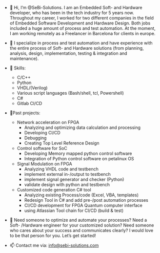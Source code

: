- 👋 Hi, I’m @SeBi-Solutions. I am an Embedded Soft- and Hardware developer, who has been in the tech industry for 5 years now. Throughout my career, I worked for two different companies in the field of Embedded Software Development and Hardware Design. Both jobs included a huge amount of process and test automation. At the moment, I am working remotely as a Freelancer in Barcelona for clients in europe.
- 👀 I specialize in process and test automation and have experience with the entire process of Soft- and Hardware solutions (from planning, analysis, design, implementation, testing & integration and maintenance).
- 🌱 Skills:
  - C/C++
  - Python
  - VHDL/(Verilog)
  - Various script languages (Bash/shell, tcl, Powershell)
  - C#
  - Gitlab CI/CD

- 🌱Past projects:
  - Network acceleration on FPGA
    - Analyzing and optimizing data calculation and processing
    - Developing CI/CD
    - Debugging
    - Creating Top Level Reference Design
  - Control software for SoC
    - Developing Memory mapped python control software
    - Integration of Python control software on petalinux OS
  - Signal Modulation on FPGA
    - Analyzing VHDL code and testbench
    - implement external in-/output to testbench
    - implement signal generator and checker (Python)
    - validate design with python and testbench
  - Customized code generation C# tool
    - Analyzing existing Process/code (Excel, VBA, templates)
    - Redesign Tool in C# and add pre-/post automation processes
    - CI/CD development for FPGA Quantum computer interface
    - using Atlassian Tool chain for CI/CD (build & test)

- 💞️ Need someone to optimize and automate your processes? Need a Soft- /Hardware engineer for your customized solution? Need someone who cares about your success and communicates clearly? I would love to be that person for you. Let’s get started!
- 📫 Contact me via: info@sebi-solutions.com

<!---
SeBi-Solutions/SeBi-Solutions is a ✨ special ✨ repository because its `README.md` (this file) appears on your GitHub profile.
You can click the Preview link to take a look at your changes.
--->
